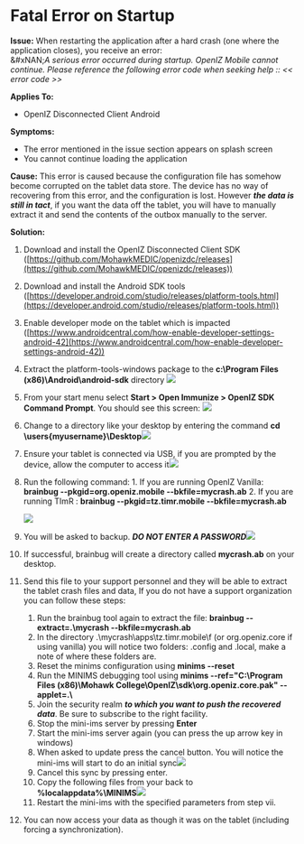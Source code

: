 # Fatal Error on Startup

**Issue:** When restarting the application after a hard crash (one where the application closes), you receive an error:\
&#xNAN;_&#x41; serious error occurred during startup. OpenIZ Mobile cannot continue. Please reference the following error code when seeking help :: << error code >>_

**Applies To:**

* OpenIZ Disconnected Client Android

**Symptoms:**

* The error mentioned in the issue section appears on splash screen
* You cannot continue loading the application

**Cause:** This error is caused because the configuration file has somehow become corrupted on the tablet data store. The device has no way of recovering from this error, and the configuration is lost. However _**the data is still in tact**_, if you want the data off the tablet, you will have to manually extract it and send the contents of the outbox manually to the server.

**Solution:**

1. Download and install the OpenIZ Disconnected Client SDK ([https://github.com/MohawkMEDIC/openizdc/releases](https://github.com/MohawkMEDIC/openizdc/releases))
2. Download and install the Android SDK tools ([https://developer.android.com/studio/releases/platform-tools.html](https://developer.android.com/studio/releases/platform-tools.html))
3. Enable developer mode on the tablet which is impacted ([https://www.androidcentral.com/how-enable-developer-settings-android-42](https://www.androidcentral.com/how-enable-developer-settings-android-42))
4. Extract the platform-tools-windows package to the **c:\Program Files (x86)\Android\android-sdk** directory ![](https://raw.githubusercontent.com/santedb/dev-doc/master/.gitbook/assets/kb007-androidplatformtools.png)
5. From your start menu select **Start > Open Immunize > OpenIZ SDK Command Prompt**. You should see this screen: ![](https://raw.githubusercontent.com/santedb/dev-doc/master/.gitbook/assets/kb007-sdk-cmd-prompt.png)
6. Change to a directory like your desktop by entering the command **cd \users{myusername}\Desktop**![](https://raw.githubusercontent.com/santedb/dev-doc/master/.gitbook/assets/kb007-gotohome.png)
7. Ensure your tablet is connected via USB, if you are prompted by the device, allow the computer to access it![](https://raw.githubusercontent.com/santedb/dev-doc/master/.gitbook/assets/kb007-confirmusb.png)
8.  Run the following command: 1. If you are running OpenIZ Vanilla: **brainbug --pkgid=org.openiz.mobile --bkfile=mycrash.ab** 2. If you are running TImR : **brainbug --pkgid=tz.timr.mobile --bkfile=mycrash.ab**

    ![](https://raw.githubusercontent.com/santedb/dev-doc/master/.gitbook/assets/kb007-runbrainbug.png)
9. You will be asked to backup. _**DO NOT ENTER A PASSWORD**_![](https://raw.githubusercontent.com/santedb/dev-doc/master/.gitbook/assets/kb007-fullbackup.png)
10. If successful, brainbug will create a directory called **mycrash.ab** on your desktop.
11. Send this file to your support personnel and they will be able to extract the tablet crash files and data, If you do not have a support organization you can follow these steps:&#x20;
    1. Run the brainbug tool again to extract the file: **brainbug --extract=.\mycrash --bkfile=mycrash.ab**&#x20;
    2. In the directory .\mycrash\apps\tz.timr.mobile\f (or org.openiz.core if using vanilla) you will notice two folders: .config and .local, make a note of where these folders are.&#x20;
    3. Reset the minims configuration using **minims --reset**&#x20;
    4. Run the MINIMS debugging tool using **minims --ref="C:\Program Files (x86)\Mohawk College\OpenIZ\sdk\org.openiz.core.pak" --applet=.\\**&#x20;
    5. Join the security realm _**to which you want to push the recovered data**_. Be sure to subscribe to the right facility.&#x20;
    6. Stop the mini-ims server by pressing **Enter**&#x20;
    7. Start the mini-ims server again (you can press the up arrow key in windows)&#x20;
    8. When asked to update press the cancel button. You will notice the mini-ims will start to do an initial sync![](https://raw.githubusercontent.com/santedb/dev-doc/master/.gitbook/assets/kb007-minimsinitialsync.png)
    9. Cancel this sync by pressing enter.&#x20;
    10. Copy the following files from your back to **%localappdata%\MINIMS**![](https://raw.githubusercontent.com/santedb/dev-doc/master/.gitbook/assets/kb007-copydatabases.png)&#x20;
    11. Restart the mini-ims with the specified parameters from step vii.
12. You can now access your data as though it was on the tablet (including forcing a synchronization).
